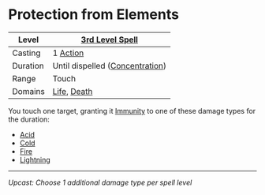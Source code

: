 # Protection from Elements

| Level    | [3rd Level Spell](3rd%20Level%20Spells.md)                                     |
| -------- | ------------------------------------------------------------------------------ |
| Casting  | 1 [Action](../../../../Game%20Procedures/Core%20Procedures/Action.md)          |
| Duration | Until dispelled ([Concentration](../../Concentration.md))                      |
| Range    | Touch                                                                          |
| Domains  | [Life](../../Spell%20Domains/Life.md), [Death](../../Spell%20Domains/Death.md) |

You touch one target, granting it [Immunity](../../../../Game%20Procedures/Conditions/Immune.md) to one of these damage types for the duration:

- [Acid](../../../../Game%20Procedures/Combat/Damage%20Types/Acid.md)
- [Cold](../../../../Game%20Procedures/Combat/Damage%20Types/Cold.md)
- [Fire](../../../../Game%20Procedures/Combat/Damage%20Types/Fire.md)
- [Lightning](../../../../Game%20Procedures/Combat/Damage%20Types/Lightning.md)

---
*Upcast: Choose 1 additional damage type per spell level*
